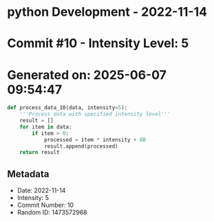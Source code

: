﻿# python Development - 2022-11-14
# Commit #10 - Intensity Level: 5
# Generated on: 2025-06-07 09:54:47
```python
def process_data_10(data, intensity=5):
    '''Process data with specified intensity level'''
    result = []
    for item in data:
        if item > 0:
            processed = item * intensity + 88
            result.append(processed)
    return result
```
## Metadata
- Date: 2022-11-14
- Intensity: 5
- Commit Number: 10
- Random ID: 1473572968
